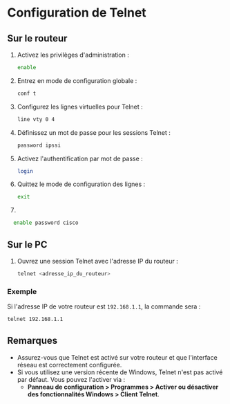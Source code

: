 # Configuration de Telnet

## Sur le routeur
1. Activez les privilèges d'administration :
   ```bash
   enable
   ```
2. Entrez en mode de configuration globale :
   ```bash
   conf t
   ```
3. Configurez les lignes virtuelles pour Telnet :
   ```bash
   line vty 0 4
   ```
4. Définissez un mot de passe pour les sessions Telnet :
   ```bash
   password ipssi
   ```
5. Activez l'authentification par mot de passe :
   ```bash
   login
   ```
6. Quittez le mode de configuration des lignes :
   ```bash
   exit
   ```
7. 
 ```bash
   enable password cisco
   ```


## Sur le PC
1. Ouvrez une session Telnet avec l'adresse IP du routeur :
   ```bash
   telnet <adresse_ip_du_routeur>
   ```

### Exemple
Si l'adresse IP de votre routeur est `192.168.1.1`, la commande sera :
```bash
telnet 192.168.1.1
```

## Remarques
- Assurez-vous que Telnet est activé sur votre routeur et que l'interface réseau est correctement configurée.
- Si vous utilisez une version récente de Windows, Telnet n'est pas activé par défaut. Vous pouvez l'activer via :
  - **Panneau de configuration > Programmes > Activer ou désactiver des fonctionnalités Windows > Client Telnet**.
